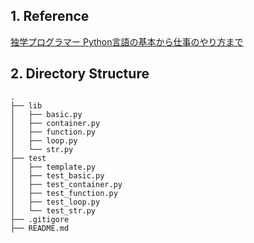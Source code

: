## 1. Reference

[独学プログラマー Python言語の基本から仕事のやり方まで](https://bookmeter.com/books/12669037)

## 2. Directory Structure

```
.
├── lib
│   ├── basic.py
│   ├── container.py
│   ├── function.py
│   ├── loop.py
│   └── str.py
├── test
│   ├── template.py
│   ├── test_basic.py
│   ├── test_container.py
│   ├── test_function.py
│   ├── test_loop.py
│   └── test_str.py
├── .gitigore
├── README.md
```
